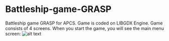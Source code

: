# Battleship-game-GRASP
Battleship game GRASP for APCS. Game is coded on LIBGDX Engine. Game consists of 4 screens. When you start the game, you will see the main menu screen: ![alt text](https://ibb.co/fV3ST93)
